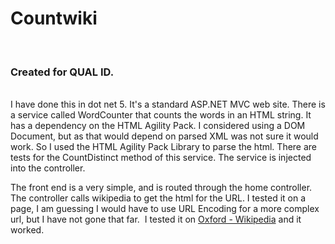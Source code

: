 # Countwiki

<br>
<h3>Created for QUAL ID.</h3>
<br>
I have done this in dot net 5. It's a standard ASP.NET MVC web site. There is a service called <emphasis>WordCounter</emphasis> that counts the words in an HTML string.
It has a dependency on the HTML Agility Pack. I considered using a DOM Document, but as that would depend on parsed XML was not sure it would work. So I used the HTML Agility Pack Library to parse the html.
There are tests for the CountDistinct method of this service. The service is injected into the controller.

The front end is a very simple, and is routed through the home controller. The controller calls wikipedia to get the html for the URL. I tested it on a page, I am guessing I would have to use URL Encoding for a more complex url, but I have not gone that far.  I tested it on [Oxford - Wikipedia](https://en.wikipedia.org/wiki/Oxford) and it worked.

<br>
<br> 
